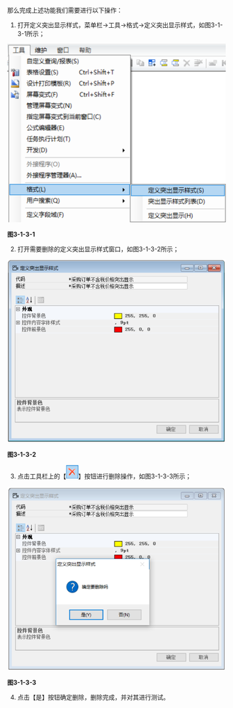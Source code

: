那么完成上述功能我们需要进行以下操作：

1. 打开定义突出显示样式，菜单栏->工具->格式->定义突出显示样式，如图3-1-3-1所示；

![img](images/zq3.1.3.1.png) 

**图3-1-3-1**

2. 打开需要删除的定义突出显示样式窗口，如图3-1-3-2所示；

![img](images/zq3.1.3.2.png) 

**图3-1-3-2**

3. 点击工具栏上的【![img](images/zq3.1.3.3.png)】按钮进行删除操作，如图3-1-3-3所示；

![img](images/zq3.1.3.4.png) 

**图3-1-3-3**

4. 点击【是】按钮确定删除，删除完成，并对其进行测试。